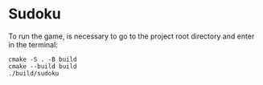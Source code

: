 # Sudoku

To run the game, is necessary to go to the project root directory and enter in the terminal:

```
cmake -S . -B build
cmake --build build
./build/sudoku
```
